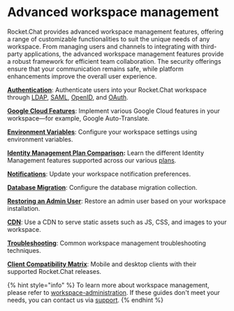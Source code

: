 # Advanced workspace management

Rocket.Chat provides advanced workspace management features,  offering a range of customizable functionalities to suit the unique needs of any workspace. From managing users and channels to integrating with third-party applications, the advanced workspace management features provide a robust framework for efficient team collaboration. The security offerings ensure that your communication remains safe, while platform enhancements improve the overall user experience.

[**Authentication**](authentication/): Authenticate users into your Rocket.Chat workspace through [LDAP](../../use-rocket.chat/workspace-administration/settings/ldap/), [SAML](../../use-rocket.chat/workspace-administration/settings/saml/), [OpenID](authentication/open-id-connect/), and [OAuth](../../use-rocket.chat/workspace-administration/settings/oauth/).

[**Google Cloud Features**](google-cloud.md): Implement various Google Cloud features in your workspace—for example, Google Auto-Translate.

[**Environment Variables**](../rocket.chat-environment-configuration/environment-variables.md): Configure your workspace settings using environment variables.

[**Identity Management Plan Comparison**](identity-management-ee-vs-ce.md)**:** Learn the different Identity Management features supported across our various [plans](../../readme/our-plans.md).

[**Notifications**](../../use-rocket.chat/user-guides/notifications.md): Update your workspace notification preferences.

[**Database Migration**](database-migration.md): Configure the database migration collection.

[**Restoring an Admin User**](restoring-an-admin.md): Restore an admin user based on your workspace installation.

[**CDN**](cdn.md): Use a CDN to serve static assets such as JS, CSS, and images to your workspace.

[**Troubleshooting**](troubleshooting.md): Common workspace management troubleshooting techniques.

[**Client Compatibility Matrix**](client-compatibility-matrix.md): Mobile and desktop clients with their supported Rocket.Chat releases.

{% hint style="info" %}
To learn more about workspace management, please refer to [workspace-administration](../../use-rocket.chat/workspace-administration/ "mention"). If these guides don't meet your needs, you can contact us via [support](../../customer-center/support-center/).
{% endhint %}
